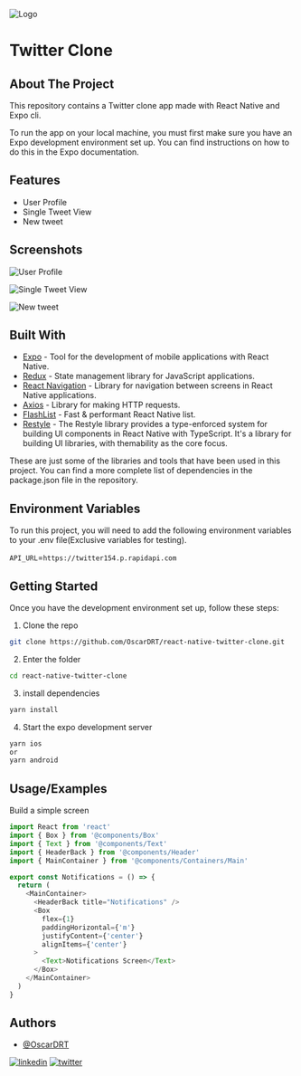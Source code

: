 ![Logo](https://upload.wikimedia.org/wikipedia/commons/thumb/4/4f/Twitter-logo.svg/56px-Twitter-logo.svg.png)

# Twitter Clone

## About The Project

This repository contains a Twitter clone app made with React Native and Expo cli.

To run the app on your local machine, you must first make sure you have an Expo development environment set up. You can find instructions on how to do this in the Expo documentation.

## Features

- User Profile
- Single Tweet View
- New tweet

## Screenshots

![User Profile](https://github.com/OscarDRT/react-native-twitter-clone/blob/main/images/User_Profile.jpeg)

![Single Tweet View](https://github.com/OscarDRT/react-native-twitter-clone/blob/main/images/Single_Tweet_View.jpeg)

![New tweet](https://github.com/OscarDRT/react-native-twitter-clone/blob/main/images/New_tweet.jpeg)

## Built With

- [Expo](https://expo.dev/) - Tool for the development of mobile applications with React Native.
- [Redux](https://redux.js.org/) - State management library for JavaScript applications.
- [React Navigation](https://reactnavigation.org/) - Library for navigation between screens in React Native applications.
- [Axios](https://axios-http.com/) - Library for making HTTP requests.
- [FlashList](https://shopify.github.io/flash-list/) - Fast & performant React Native list.
- [Restyle](https://github.com/Shopify/restyle) - The Restyle library provides a type-enforced system for building UI components in React Native with TypeScript. It's a library for building UI libraries, with themability as the core focus.

These are just some of the libraries and tools that have been used in this project. You can find a more complete list of dependencies in the package.json file in the repository.

## Environment Variables

To run this project, you will need to add the following environment variables to your .env file(Exclusive variables for testing).

`API_URL`=`https://twitter154.p.rapidapi.com`

## Getting Started

Once you have the development environment set up, follow these steps:

1. Clone the repo

```sh
git clone https://github.com/OscarDRT/react-native-twitter-clone.git
```

2. Enter the folder

```sh
cd react-native-twitter-clone
```

3. install dependencies

```sh
yarn install
```

4. Start the expo development server

```sh
yarn ios
or
yarn android
```

## Usage/Examples

Build a simple screen

```javascript
import React from 'react'
import { Box } from '@components/Box'
import { Text } from '@components/Text'
import { HeaderBack } from '@components/Header'
import { MainContainer } from '@components/Containers/Main'

export const Notifications = () => {
  return (
    <MainContainer>
      <HeaderBack title="Notifications" />
      <Box
        flex={1}
        paddingHorizontal={'m'}
        justifyContent={'center'}
        alignItems={'center'}
      >
        <Text>Notifications Screen</Text>
      </Box>
    </MainContainer>
  )
}
```

## Authors

- [@OscarDRT](https://github.com/OscarDRT)

[![linkedin](https://img.shields.io/badge/linkedin-0A66C2?style=for-the-badge&logo=linkedin&logoColor=white)](https://www.linkedin.com/in/oscardrt/)
[![twitter](https://img.shields.io/badge/twitter-1DA1F2?style=for-the-badge&logo=twitter&logoColor=white)](https://twitter.com/Oscar__RT)
